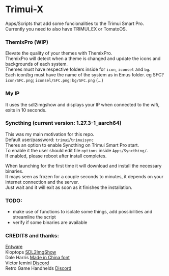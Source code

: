 # Trimui-X  
  
Apps/Scripts that add some funcionalities to the Trimui Smart Pro.  
Currently you need to also have TRIMUI_EX or TomatoOS.  
  
### ThemixPro (WIP)  
Elevate the quality of your themes with ThemixPro.  
ThemixPro will detect when a theme is changed and update the icons and backgrounds of each system.  
Themes must have respective folders inside for `icon`, `iconsel` and `bg`.  
Each icon/bg must have the name of the system as in Emus folder. eg SFC? `icon/SFC.png`; `iconsel/SFC.png`; `bg/SFC.png` (...)  
  
### My IP  
It uses the sdl2imgshow and displays your IP when connected to the wifi, exits in 10 seconds.  
  
### Syncthing  (current version: 1.27.3-1_aarch64)  
This was my main motivation for this repo.  
Default user/password: `trimui`/`trimuisync`  
Theres an option to enable Syncthing on Trimui Smart Pro start.  
To enable it the user should edit file `options` inside `Apps/Syncthing/`.  
If enabled, please reboot after install completes.  
  
When launching for the first time it will download and install the necessary binaries.  
It mays seen as frozen for a couple seconds to minutes, it depends on your internet connection and the server.  
Just wait and it will exit as soon as it finishes the installation.  
  
### TODO:  
- make use of functions to isolate some things, add possibilities and streamline the script  
- verify if some binaries are available  
  
### CREDITS and thanks:  
  
[Entware](https://entware.net/)  
Kloptops [SDL2ImgShow](https://github.com/kloptops/sdl2imgshow)  
Dale Harris [Made in China font](https://www.dafont.com/pt/made-in-china.font)  
Victor Iemini [Discord](https://discord.com/invite/cW6bxmPCsf)  
Retro Game Handhelds [Discord](https://discord.com/invite/retro-game-handhelds-529983248114122762)  
